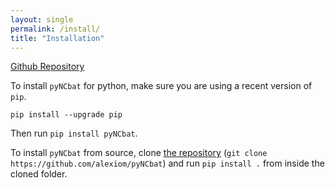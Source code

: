 ```yaml
---
layout: single
permalink: /install/
title: "Installation"
---
```


<a href="https://github.com/alexiom/pyNCbat/" class="btn btn--primary-secondary btn--large"><i class="fa-brands fa-github" style="color:gray;font-size=$type-size-3"></i>Github Repository</a>

To install ```pyNCbat``` for python, make sure you are using a recent version of ```pip```. 

```pip install --upgrade pip```

Then run ```pip install pyNCbat```.

To install ```pyNCbat``` from source, clone [the repository](https://github.com/alexiom/pyNCbat) (```git clone https://github.com/alexiom/pyNCbat```) and run ```pip install .``` from inside the cloned folder.